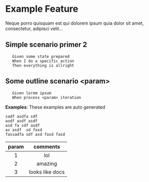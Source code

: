 # Example Feature

  Neque porro quisquam est qui dolorem ipsum quia dolor sit amet, consectetur, adipisci velit...
## Simple scenario primer 2

       Given some state prepared
       When I do a specific action
       Then everything is allright
## Some outline scenario &lt;param&gt;

       Given lorem ipsum
       When process <param> iteration

**Examples**: These examples are auto generated

    sadf asdfa sdf
    asdf asdf asdf
    asd fa sdf asdf
    as asdf  sd fasd
    fassadfa sdf asd fasd fasd



| param | comments |
| :---: | :---: |
| 1 | lol |
| 2 | amazing |
| 3 | looks like docs |



